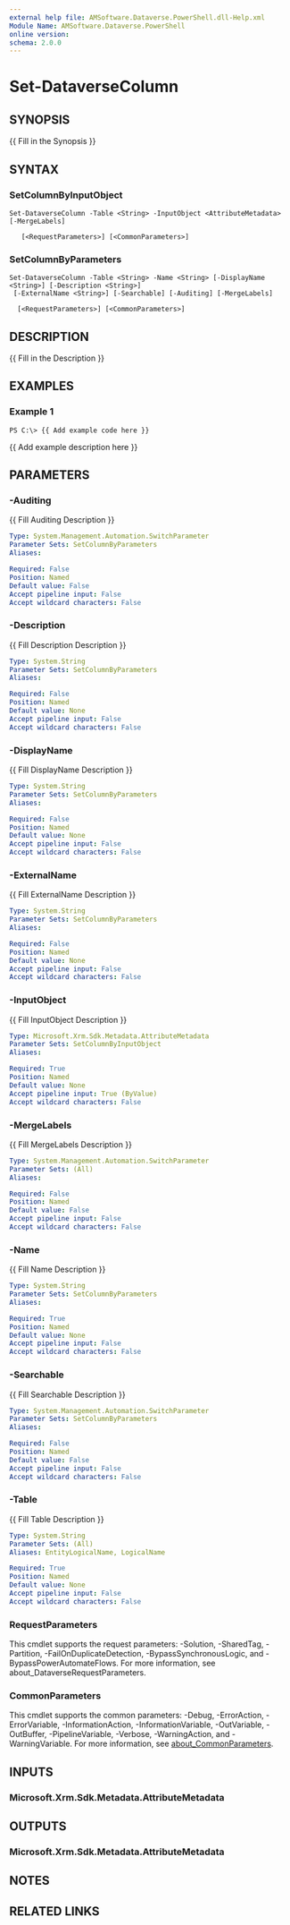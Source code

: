 ```yaml
---
external help file: AMSoftware.Dataverse.PowerShell.dll-Help.xml
Module Name: AMSoftware.Dataverse.PowerShell
online version:
schema: 2.0.0
---
```


# Set-DataverseColumn

## SYNOPSIS
{{ Fill in the Synopsis }}

## SYNTAX

### SetColumnByInputObject
```
Set-DataverseColumn -Table <String> -InputObject <AttributeMetadata> [-MergeLabels] 
    
   [<RequestParameters>] [<CommonParameters>]
```

### SetColumnByParameters
```
Set-DataverseColumn -Table <String> -Name <String> [-DisplayName <String>] [-Description <String>]
 [-ExternalName <String>] [-Searchable] [-Auditing] [-MergeLabels]  
    
  [<RequestParameters>] [<CommonParameters>]
```

## DESCRIPTION
{{ Fill in the Description }}

## EXAMPLES

### Example 1
```
PS C:\> {{ Add example code here }}
```

{{ Add example description here }}

## PARAMETERS

### -Auditing
{{ Fill Auditing Description }}

```yaml
Type: System.Management.Automation.SwitchParameter
Parameter Sets: SetColumnByParameters
Aliases:

Required: False
Position: Named
Default value: False
Accept pipeline input: False
Accept wildcard characters: False
```

### -Description
{{ Fill Description Description }}

```yaml
Type: System.String
Parameter Sets: SetColumnByParameters
Aliases:

Required: False
Position: Named
Default value: None
Accept pipeline input: False
Accept wildcard characters: False
```

### -DisplayName
{{ Fill DisplayName Description }}

```yaml
Type: System.String
Parameter Sets: SetColumnByParameters
Aliases:

Required: False
Position: Named
Default value: None
Accept pipeline input: False
Accept wildcard characters: False
```

### -ExternalName
{{ Fill ExternalName Description }}

```yaml
Type: System.String
Parameter Sets: SetColumnByParameters
Aliases:

Required: False
Position: Named
Default value: None
Accept pipeline input: False
Accept wildcard characters: False
```

### -InputObject
{{ Fill InputObject Description }}

```yaml
Type: Microsoft.Xrm.Sdk.Metadata.AttributeMetadata
Parameter Sets: SetColumnByInputObject
Aliases:

Required: True
Position: Named
Default value: None
Accept pipeline input: True (ByValue)
Accept wildcard characters: False
```

### -MergeLabels
{{ Fill MergeLabels Description }}

```yaml
Type: System.Management.Automation.SwitchParameter
Parameter Sets: (All)
Aliases:

Required: False
Position: Named
Default value: False
Accept pipeline input: False
Accept wildcard characters: False
```

### -Name
{{ Fill Name Description }}

```yaml
Type: System.String
Parameter Sets: SetColumnByParameters
Aliases:

Required: True
Position: Named
Default value: None
Accept pipeline input: False
Accept wildcard characters: False
```

### -Searchable
{{ Fill Searchable Description }}

```yaml
Type: System.Management.Automation.SwitchParameter
Parameter Sets: SetColumnByParameters
Aliases:

Required: False
Position: Named
Default value: False
Accept pipeline input: False
Accept wildcard characters: False
```

### -Table
{{ Fill Table Description }}

```yaml
Type: System.String
Parameter Sets: (All)
Aliases: EntityLogicalName, LogicalName

Required: True
Position: Named
Default value: None
Accept pipeline input: False
Accept wildcard characters: False
```

### RequestParameters
This cmdlet supports the request parameters: -Solution, -SharedTag, -Partition, -FailOnDuplicateDetection, -BypassSynchronousLogic, and -BypassPowerAutomateFlows. For more information, see about_DataverseRequestParameters.

### CommonParameters
This cmdlet supports the common parameters: -Debug, -ErrorAction, -ErrorVariable, -InformationAction, -InformationVariable, -OutVariable, -OutBuffer, -PipelineVariable, -Verbose, -WarningAction, and -WarningVariable. For more information, see [about_CommonParameters](http://go.microsoft.com/fwlink/?LinkID=113216).

## INPUTS

### Microsoft.Xrm.Sdk.Metadata.AttributeMetadata
## OUTPUTS

### Microsoft.Xrm.Sdk.Metadata.AttributeMetadata
## NOTES

## RELATED LINKS

